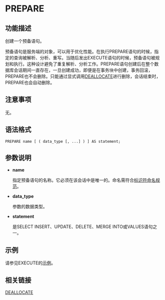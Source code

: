 # PREPARE

## 功能描述<a name="zh-cn_topic_0283137580_zh-cn_topic_0237122171_zh-cn_topic_0059778631_s73bdfafa6f9743e9a9e0a4f7b40cc2c2"></a>

创建一个预备语句。

预备语句是服务端的对象，可以用于优化性能。在执行PREPARE语句的时候，指定的查询被解析、分析、重写。当随后发出EXECUTE语句的时候，预备语句被规划和执行。这种设计避免了重复解析、分析工作。PREPARE语句创建后在整个数据库会话期间一直存在，一旦创建成功，即便是在事务块中创建，事务回滚，PREPARE也不会删除。只能通过显式调用[DEALLOCATE](DEALLOCATE.md)进行删除，会话结束时，PREPARE也会自动删除。

## 注意事项<a name="zh-cn_topic_0283137580_zh-cn_topic_0237122171_zh-cn_topic_0059778631_s241a4288629344c38e10c79ec40b39f8"></a>

无。

## 语法格式<a name="zh-cn_topic_0283137580_zh-cn_topic_0237122171_zh-cn_topic_0059778631_sf8edb0f958e14e4f9f6e68dd67c64c6b"></a>

```
PREPARE name [ ( data_type [, ...] ) ] AS statement;
```

## 参数说明<a name="zh-cn_topic_0283137580_zh-cn_topic_0237122171_zh-cn_topic_0059778631_se1710433f9c54ff7b687d23534316d63"></a>

-   **name**

    指定预备语句的名称。它必须在该会话中是唯一的。命名需符合[标识符命名规范](关键字.md)。

-   **data\_type**

    参数的数据类型。

-   **statement**

    是SELECT INSERT、UPDATE、DELETE、MERGE INTO或VALUES语句之一。


## 示例<a name="zh-cn_topic_0283137580_zh-cn_topic_0237122171_zh-cn_topic_0059778631_s7efb6d3c532445a8a87cf6dee4c7181d"></a>

请参见EXECUTE的[示例](EXECUTE.md#zh-cn_topic_0283137468_zh-cn_topic_0237122161_zh-cn_topic_0059777447_s8a46083a59d940c3aaa2535b2f783645)。

## 相关链接<a name="zh-cn_topic_0283137580_zh-cn_topic_0237122171_section1690451517271"></a>

[DEALLOCATE](DEALLOCATE.md)

